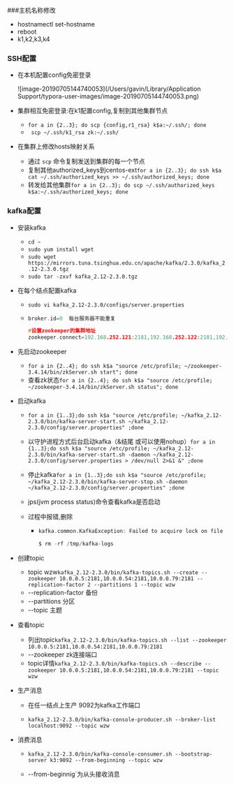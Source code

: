 ###主机名称修改

- hostnamectl set-hostname <hostname>
- reboot
- k1,k2,k3,k4

### SSH配置

- 在本机配置config免密登录

  ![image-20190705144740053](/Users/gavin/Library/Application Support/typora-user-images/image-20190705144740053.png)

- 集群相互免密登录:在k1配置config,复制到其他集群节点

  - `for a in {2..3}; do scp {config,r1_rsa} k$a:~/.ssh/; done`
  - ` scp ~/.ssh/k1_rsa zk:~/.ssh/`

- 在集群上修改hosts映射关系
  - 通过 `scp` 命令复制发送到集群的每一个节点
  - 复制其他authorized_keys到centos-ext`for a in {2..3}; do ssh k$a cat ~/.ssh/authorized_keys >> ~/.ssh/authorized_keys; done`
  - 转发给其他集群`for a in {2..3}; do scp ~/.ssh/authorized_keys k$a:~/.ssh/authorized_keys; done`

### kafka配置

- 安装kafka

  - `cd ~`
  - `sudo yum install wget`
  - `sudo wget https://mirrors.tuna.tsinghua.edu.cn/apache/kafka/2.3.0/kafka_2.12-2.3.0.tgz`
  - `sudo tar -zxvf kafka_2.12-2.3.0.tgz`

- 在每个结点配置kafka

  - `sudo vi kafka_2.12-2.3.0/configs/server.properties`

  - ```c
    broker.id=0  每台服务器不能重复
    
    #设置zookeeper的集群地址
    zookeeper.connect=192.168.252.121:2181,192.168.252.122:2181,192.168.252.123:2181
    ```

- 先启动zookeeper

  - `for a in {2..4}; do ssh k$a "source /etc/profile; ~/zookeeper-3.4.14/bin/zkServer.sh start"; done`
  - 查看zk状态`for a in {2..4}; do ssh k$a "source /etc/profile; ~/zookeeper-3.4.14/bin/zkServer.sh status"; done`

- 启动kafka

  - `for a in {1..3};do ssh k$a "source /etc/profile; ~/kafka_2.12-2.3.0/bin/kafka-server-start.sh ~/kafka_2.12-2.3.0/config/server.properties" ;done`

  - 以守护进程方式后台启动kafka（&结尾 或可以使用nohup）`for a in {1..3};do ssh k$a "source /etc/profile; ~/kafka_2.12-2.3.0/bin/kafka-server-start.sh -daemon ~/kafka_2.12-2.3.0/config/server.properties > /dev/null 2>&1 &" ;done`

  - 停止kafka`for a in {1..3};do ssh k$a "source /etc/profile; ~/kafka_2.12-2.3.0/bin/kafka-server-stop.sh -daemon ~/kafka_2.12-2.3.0/config/server.properties" ;done`

  - jps(jvm process status)命令查看kafka是否启动

  - 过程中报错,删除

    - ```c
      kafka.common.KafkaException: Failed to acquire lock on file .lock in /tmp/kafka-logs. A Kafka instance in another process or thread is using this directory.
      
      $ rm -rf /tmp/kafka-logs
      ```

- 创建topic
  - topic  wzw`kafka_2.12-2.3.0/bin/kafka-topics.sh --create --zookeeper 10.0.0.5:2181,10.0.0.54:2181,10.0.0.79:2181 --replication-factor 2 --partitions 1 --topic wzw`
  - --replication-factor 备份
  - --partitions 分区
  - --topic 主题

- 查看topic
  - 列出topic`kafka_2.12-2.3.0/bin/kafka-topics.sh --list --zookeeper 10.0.0.5:2181,10.0.0.54:2181,10.0.0.79:2181`
  - --zookeeper zk连接端口
  - topic详情`kafka_2.12-2.3.0/bin/kafka-topics.sh --describe --zookeeper 10.0.0.5:2181,10.0.0.54:2181,10.0.0.79:2181 --topic wzw`

- 生产消息

  - 在任一结点上生产 9092为kafka工作端口

  - `kafka_2.12-2.3.0/bin/kafka-console-producer.sh --broker-list localhost:9092 --topic wzw`


- 消费消息

  - `kafka_2.12-2.3.0/bin/kafka-console-consumer.sh --bootstrap-server k3:9092 --from-beginning --topic wzw`

  - --from-beginnig`为从头接收消息